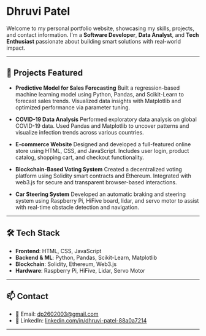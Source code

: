 # Dhruvi Patel 

Welcome to my personal portfolio website, showcasing my skills, projects, and contact information. I'm a **Software Developer**, **Data Analyst**, and **Tech Enthusiast** passionate about building smart solutions with real-world impact.

---

## 🚀 Projects Featured

* **Predictive Model for Sales Forecasting**
  Built a regression-based machine learning model using Python, Pandas, and Scikit-Learn to forecast sales trends. Visualized data insights with Matplotlib and optimized performance via parameter tuning.

* **COVID-19 Data Analysis**
  Performed exploratory data analysis on global COVID-19 data. Used Pandas and Matplotlib to uncover patterns and visualize infection trends across various countries.

* **E-commerce Website**
  Designed and developed a full-featured online store using HTML, CSS, and JavaScript. Includes user login, product catalog, shopping cart, and checkout functionality.

* **Blockchain-Based Voting System**
  Created a decentralized voting platform using Solidity smart contracts and Ethereum. Integrated with web3.js for secure and transparent browser-based interactions.

* **Car Steering System**
  Developed an automatic braking and steering system using Raspberry Pi, HiFive board, lidar, and servo motor to assist with real-time obstacle detection and navigation.

---

## 🛠️ Tech Stack

* **Frontend**: HTML, CSS, JavaScript
* **Backend & ML**: Python, Pandas, Scikit-Learn, Matplotlib
* **Blockchain**: Solidity, Ethereum, Web3.js
* **Hardware**: Raspberry Pi, HiFive, Lidar, Servo Motor

---



## 📫 Contact

* 📧 Email: [dp2602003@gmail.com](mailto:dp2602003@gmail.com)
* 💼 LinkedIn: [linkedin.com/in/dhruvi-patel-88a0a7214](https://www.linkedin.com/in/dhruvi-patel-88a0a7214)

---


